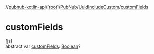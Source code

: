 //[pubnub-kotlin-api](../../../../index.md)/[[root]](../../index.md)/[PubNub](../index.md)/[UuidIncludeCustom](index.md)/[customFields](custom-fields.md)

# customFields

[js]\
abstract var [customFields](custom-fields.md): [Boolean](https://kotlinlang.org/api/core/kotlin-stdlib/kotlin/-boolean/index.html)?
